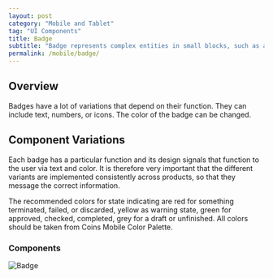 ```yaml
---
layout: post
category: "Mobile and Tablet"
tag: "UI Components"
title: Badge
subtitle: "Badge represents complex entities in small blocks, such as a status or tag."
permalink: /mobile/badge/
---
```


## Overview
Badges have a lot of variations that depend on their function. They can include text, numbers, or icons. The color of the badge can be changed.

## Component Variations
Each badge has a particular function and its design signals that function to the user via text and color. It is therefore very important that the different variants are implemented consistently across products, so that they message the correct information.

The recommended colors for state indicating are red for something terminated, failed, or discarded, yellow as warning state, green for approved, checked, completed, grey for a draft or unfinished.
All colors should be taken from Coins Mobile Color Palette.

### Components

![Badge]({{site.baseurl}}/img/Mobile_Badge.png) 
